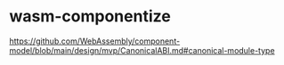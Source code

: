 # wasm-componentize

https://github.com/WebAssembly/component-model/blob/main/design/mvp/CanonicalABI.md#canonical-module-type
